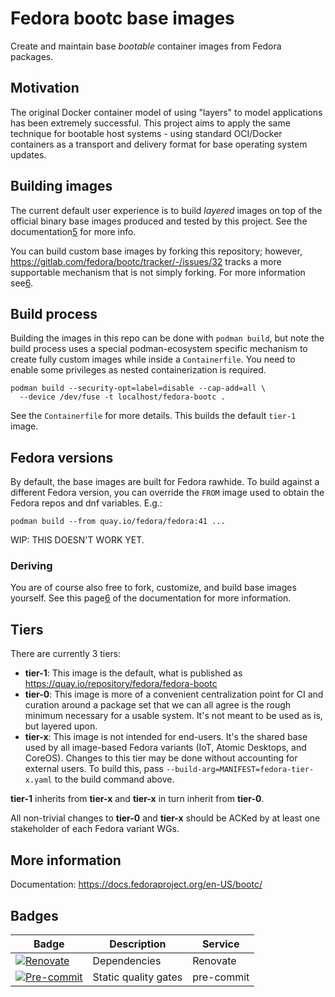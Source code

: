 # Fedora bootc base images

Create and maintain base *bootable* container images from Fedora packages.

## Motivation

The original Docker container model of using "layers" to model applications has
been extremely successful. This project aims to apply the same technique for
bootable host systems - using standard OCI/Docker containers as a transport and
delivery format for base operating system updates.

## Building images

The current default user experience is to build *layered* images on top of the official
binary base images produced and tested by this project. See the documentation[5] for more info.

You can build custom base images by forking this repository; however,
https://gitlab.com/fedora/bootc/tracker/-/issues/32 tracks a more supportable
mechanism that is not simply forking. For more information see[6].

## Build process

Building the images in this repo can be done with `podman build`, but
note the build process uses a special podman-ecosystem specific mechanism
to create fully custom images while inside a `Containerfile`.
You need to enable some privileges as nested containerization is required.

```
podman build --security-opt=label=disable --cap-add=all \
  --device /dev/fuse -t localhost/fedora-bootc .
```

See the `Containerfile` for more details. This builds the default `tier-1` image.

## Fedora versions

By default, the base images are built for Fedora rawhide. To build against a
different Fedora version, you can override the `FROM` image used to obtain the
Fedora repos and dnf variables. E.g.:

```
podman build --from quay.io/fedora/fedora:41 ...
```

WIP: THIS DOESN'T WORK YET.

### Deriving

You are of course also free to fork, customize, and build base images yourself.
See this page[6] of the documentation for more information.

## Tiers

There are currently 3 tiers:
- **tier-1**: This image is the default, what is published as
  https://quay.io/repository/fedora/fedora-bootc
- **tier-0**: This image is more of a convenient centralization point for CI
  and curation around a package set that we can all agree is the rough minimum
  necessary for a usable system. It's not meant to be used as is, but layered
  upon.
- **tier-x**: This image is not intended for end-users. It's the shared base
  used by all image-based Fedora variants (IoT, Atomic Desktops, and CoreOS).
  Changes to this tier may be done without accounting for external users.
  To build this, pass `--build-arg=MANIFEST=fedora-tier-x.yaml` to the build
  command above.

**tier-1** inherits from **tier-x** and **tier-x** in turn inherit from **tier-0**.

All non-trivial changes to **tier-0** and **tier-x** should be ACKed by at least
one stakeholder of each Fedora variant WGs.

## More information

Documentation: <https://docs.fedoraproject.org/en-US/bootc/>

## Badges

| Badge                   | Description          | Service      |
| ----------------------- | -------------------- | ------------ |
| [![Renovate][1]][2]     | Dependencies         | Renovate     |
| [![Pre-commit][3]][4]   | Static quality gates | pre-commit   |

[1]: https://img.shields.io/badge/renovate-enabled-brightgreen?logo=renovate
[2]: https://renovatebot.com
[3]: https://img.shields.io/badge/pre--commit-enabled-brightgreen?logo=pre-commit
[4]: https://pre-commit.com/
[5]: https://docs.fedoraproject.org/en-US/bootc/building-containers/
[6]: https://docs.fedoraproject.org/en-US/bootc/building-custom-base/
